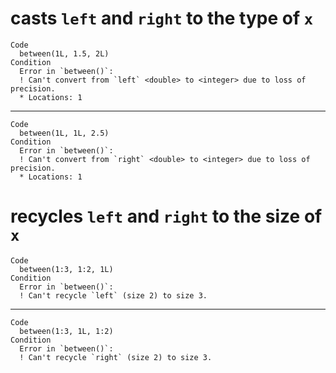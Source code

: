 # casts `left` and `right` to the type of `x`

    Code
      between(1L, 1.5, 2L)
    Condition
      Error in `between()`:
      ! Can't convert from `left` <double> to <integer> due to loss of precision.
      * Locations: 1

---

    Code
      between(1L, 1L, 2.5)
    Condition
      Error in `between()`:
      ! Can't convert from `right` <double> to <integer> due to loss of precision.
      * Locations: 1

# recycles `left` and `right` to the size of `x`

    Code
      between(1:3, 1:2, 1L)
    Condition
      Error in `between()`:
      ! Can't recycle `left` (size 2) to size 3.

---

    Code
      between(1:3, 1L, 1:2)
    Condition
      Error in `between()`:
      ! Can't recycle `right` (size 2) to size 3.

